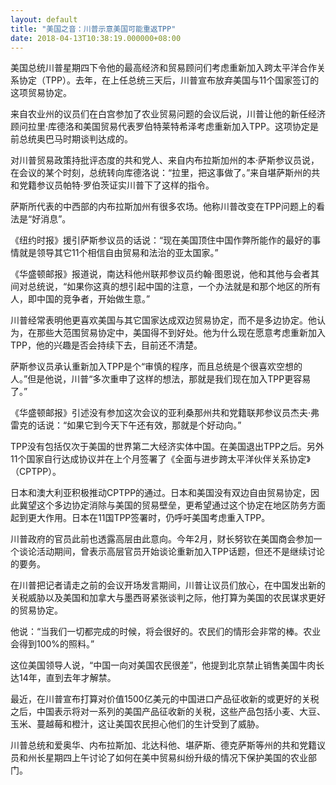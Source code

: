 ```yaml
---
layout: default
title: "美国之音：川普示意美国可能重返TPP"
date: 2018-04-13T10:38:19.000000+08:00
---
```


美国总统川普星期四下令他的最高经济和贸易顾问们考虑重新加入跨太平洋合作关系协定（TPP）。去年，在上任总统三天后，川普宣布放弃美国与11个国家签订的这项贸易协定。

来自农业州的议员们在白宫参加了农业贸易问题的会议后说，川普让他的新任经济顾问拉里·库德洛和美国贸易代表罗伯特莱特希泽考虑重新加入TPP。这项协定是前总统奥巴马时期谈判达成的。

对川普贸易政策持批评态度的共和党人、来自内布拉斯加州的本·萨斯参议员说，在会议的某个时刻，总统转向库德洛说：“拉里，把这事做了。”来自堪萨斯州的共和党籍参议员帕特·罗伯茨证实川普下了这样的指令。

萨斯所代表的中西部的内布拉斯加州有很多农场。他称川普改变在TPP问题上的看法是“好消息”。

《纽约时报》援引萨斯参议员的话说：“现在美国顶住中国作弊所能作的最好的事情就是领导其它11个相信自由贸易和法治的亚太国家。”

《华盛顿邮报》报道说，南达科他州联邦参议员约翰·图恩说，他和其他与会者其间对总统说，“如果你这真的想引起中国的注意，一个办法就是和那个地区的所有人，即中国的竞争者，开始做生意。”

川普经常表明他更喜欢美国与其它国家达成双边贸易协定，而不是多边协定。他认为，在那些大范围贸易协定中，美国得不到好处。他为什么现在愿意考虑重新加入TPP，他的兴趣是否会持续下去，目前还不清楚。

萨斯参议员承认重新加入TPP是个“审慎的程序，而且总统是个很喜欢空想的人。”但是他说，川普“多次重申了这样的想法，那就是我们现在加入TPP更容易了。”

《华盛顿邮报》引述没有参加这次会议的亚利桑那州共和党籍联邦参议员杰夫·弗雷克的话说：“如果它到今天下午还有效，那就是个好动向。”

TPP没有包括仅次于美国的世界第二大经济实体中国。在美国退出TPP之后。另外11个国家自行达成协议并在上个月签署了《全面与进步跨太平洋伙伴关系协定》（CPTPP）。

日本和澳大利亚积极推动CPTPP的通过。日本和美国没有双边自由贸易协定，因此冀望这个多边协定消除与美国的贸易壁垒，更希望通过这个协定在地区防务方面起到更大作用。日本在11国TPP签署时，仍呼吁美国考虑重入TPP。

川普政府的官员此前也透露高层由此意向。今年2月，财长努钦在美国商会参加一个谈论活动期间，曾表示高层官员开始谈论重新加入TPP话题，但还不是继续讨论的要务。

在川普把记者请走之前的会议开场发言期间，川普让议员们放心，在中国发出新的关税威胁以及美国和加拿大与墨西哥紧张谈判之际，他打算为美国的农民谋求更好的贸易协定。

他说：“当我们一切都完成的时候，将会很好的。农民们的情形会非常的棒。农业会得到100%的照料。”

这位美国领导人说，“中国一向对美国农民很差”，他提到北京禁止销售美国牛肉长达14年，直到去年才解禁。

最近，在川普宣布打算对价值1500亿美元的中国进口产品征收新的或更好的关税之后，中国表示将对一系列的美国产品征收新的关税，这些产品包括小麦、大豆、玉米、蔓越莓和橙汁，这让美国农民担心他们的生计受到了威胁。

川普总统和爱奥华、内布拉斯加、北达科他、堪萨斯、德克萨斯等州的共和党籍议员和州长星期四上午讨论了如何在美中贸易纠纷升级的情况下保护美国的农业部门。

